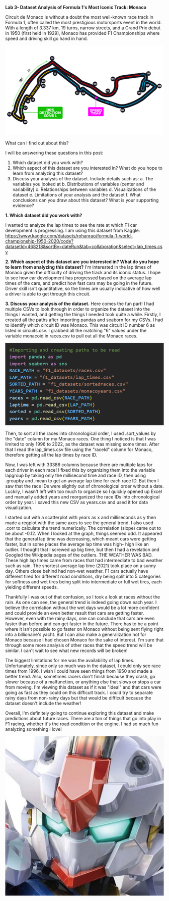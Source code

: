 **Lab 3- Dataset Analysis of Formula 1's Most Iconic Track: Monaco**

Circuit de Monaco is without a doubt the most well-known race track in Formula 1, often called the most prestigious motorsports event in the world. With a length of 3.337 km, 19 turns, narrow streets, and a Grand Prix debut in 1950 (first held in 1929), Monaco has provided F1 Championships where speed and driving skill go hand in hand. 

![Circuit](https://github.com/rubberducky3173/site/blob/master/assets/img/circuit.png?raw=true)

What can I find out about this?

I will be answering these questions in this post:

1. Which dataset did you work with?
2. Which aspect of this dataset are you interested in? What do you hope to learn from analyzing this dataset?
3. Discuss your analysis of the dataset. Include details such as:
    a. The variables you looked at
    b. Distributions of variables (center and variability)
    c. Relationships between variables
    d. Visualizations of the dataset
    e. Limitations of your analysis and the dataset
    f. What conclusions can you draw about this dataset? What is your supporting evidence?

**1. Which dataset did you work with?**

I wanted to analyze the lap times to see the rate at which F1 car development is progressing. I am using this dataset from Kaggle: https://www.kaggle.com/datasets/rohanrao/formula-1-world-championship-1950-2020/code?datasetId=468218&sortBy=dateRun&tab=collaboration&select=lap_times.csv

**2. Which aspect of this dataset are you interested in? What do you hope to learn from analyzing this dataset?**
I'm interested in the lap times of Monaco given the difficulty of driving the track and its iconic status. I hope to see how car development has progressed based on the average lap times of the cars, and predict how fast cars may be going in the future. Driver skill isn't quantitative, so the times are usually indicative of how well a driver is able to get through this circuit.

**3. Discuss your analysis of the dataset.**
Here comes the fun part! I had multiple CSVs to look through in order to organize the dataset into the things I wanted, and getting the things I needed took quite a while. Firstly, I created all the paths after importing pandas and seaborn for my CSVs. I had to identify which circuit ID was Monaco. This was circuit ID number 6 as listed in circuits.csv. I grabbed all the matching "6" values under the variable monacoid in races.csv to pull out all the Monaco races. 

![Import](https://github.com/rubberducky3173/site/blob/master/assets/img/import.png?raw=true)

Then, to sort all the races into chronological order, I used .sort_values by the "date" column for my Monaco races. One thing I noticed is that I was limited to only 1996 to 2022, as the dataset was missing some times. After that I read the lap_times.csv file using the "raceId" column for Monaco, therefore getting all the lap times by race ID. 

Now, I was left with 33386 columns because there are multiple laps for each driver in each race! I fixed this by organizing them into the variable lapgroup by taking only the millisecond time and race ID, then using .groupby and .mean to get an average lap time for each race ID. But then I saw that the race IDs were slightly out of chronological order without a date. Luckily, I wasn't left with too much to organize so I quickly opened up Excel and manually added years and reorganized the race IDs into chronological order by year. I saved this new CSV as years.csv and used it for data visualization.

I started out with a scatterplot with years as x and milliseconds as y then made a regplot with the same axes to see the general trend. I also used .corr to calculate the trend numerically. The correlation (slope) came out to be about -0.12. When I looked at the graph, things seemed odd. It appeared that the general lap time was decreasing, which meant cars were getting faster, but in some places the average lap time was high- high like an outlier. I thought that I screwed up big time, but then I had a revelation and Googled the Wikipedia pages of the outliers. THE WEATHER WAS BAD. These high lap times came from races that had intermediate to bad weather such as rain. The shortest average lap time (2021) took place on a sunny day. Others close behind had non-wet weather. F1 cars actually have different tired for different road conditions, dry being split into 5 categories for softness and wet tires being split into intermediate or full wet tires, each yielding different speeds.

Thankfully I was out of that confusion, so I took a look at races without the rain. As one can see, the general trend is indeed going down each year. I believe the correlation without the wet days would be a lot more confident and could provide an even better result that cars are getting faster. However, even with the rainy days, one can conclude that cars are even faster than before and can get faster in the future. There has to be a point where it isn't  possible to go faster on Monaco without being sent flying right into a billionaire's yacht. But I can also make a generalization not for Monaco because I had chosen Monaco for the sake of interest. I'm sure that through some more analysis of other races that the speed trend will be similar. I can't wait to see what new records will be broken!

The biggest limitations for me was the availability of lap times. Unfortunately, since only so much was in the dataset, I could only see race times from 1996. I wish I could have seen things from 1950 and made a better trend. Also, sometimes racers don't finish because they crash, go slower because of a malfunction, or anything else that slows or stops a car from moving. I'm viewing this dataset as if it was "ideal" and that cars were going as fast as they could on this difficult track. I could try to separate rainy days from non-rainy days but that would be difficult because the dataset doesn't include the weather!

Overall, I'm definitely going to continue exploring this dataset and make predictions about future races. There are a ton of things that go into play in F1 racing, whether it's the road condition or the engine. I had so much fun analyzing something I love!

![Aerial](https://github.com/rubberducky3173/site/blob/master/assets/img/aerial.jpg?raw=true)

